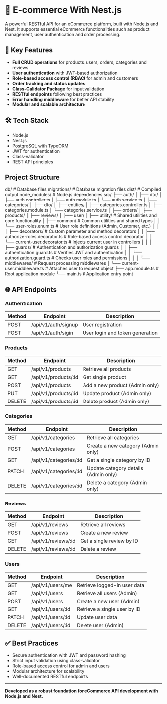 # 🛒 E-commerce With Nest.js

A powerful RESTful API for an eCommerce platform, built with Node.js and Nest.
It supports essential eCommerce functionalities such as product management, user authentication and order processing.

## 🔑 Key Features

- **Full CRUD operations** for products, users, orders, categories and reviews
- **User authentication** with JWT-based authorization
- **Role-based access control (RBAC)** for admin and customers
- **Order tracking and status updates**
- **Class-Calidator Package** for input validation
- **RESTful endpoints** following best practices
- **Error handling middleware** for better API stability
- **Modular and scalable architecture**

## 🛠 Tech Stack

- Node.js
- Nest.js
- PostgreSQL with TypeORM 
- JWT for authentication
- Class-validator
- REST API principles

## Project Structure

db/                                        # Database files
migrations/                                # Database migration files
dist/                                      # Compiled output
node_modules/                              # Node.js dependencies
src/
├── auth/ 
│ ├── dto/
│ ├── auth.controller.ts
│ ├── auth.module.ts
│ └── auth.service.ts
│
├── categories/
│ ├── dto/
│ ├── entities/
│ ├── categories.controller.ts
│ ├── categories.module.ts
│ └── categories.service.ts
│
├── orders/
│
├── products/
│
├── reviews/
│
├── user/
│
├── utility/                           # Shared utilities and core functionality
│ ├── common/                          # Common utilities and shared types
│ │ └── user-roles.enum.ts             # User role definitions (Admin, Customer, etc.)
│ │
│ ├── decorators/                      # Custom parameter and method decorators
│ │ ├── authorize-roles.decorator.ts   # Role-based access control decorator
│ │ └── current-user.decorator.ts      # Injects current user in controllers
│ │
│ ├── guards/                          # Authentication and authorization guards
│ │ ├── authentication.guard.ts        # Verifies JWT and authentication
│ │ └── authorization.guard.ts         # Checks user roles and permissions
│ │
│ └── middlewares/                     # Request processing middlewares
│   └── current-user.middleware.ts     # Attaches user to request object
├── app.module.ts                      # Root application module
└── main.ts                            # Application entry point

## 🌐 API Endpoints

### Authentication

| Method | Endpoint                     | Description                              |
| ------ | -----------------------------| ---------------------------------------- |
| POST   | /api/v1/auth/signup          | User registration                        |
| POST   | /api/v1/auth/sigin           | User login and token generation          |

### Products

| Method | Endpoint              | Description                     |
| ------ | --------------------- | --------------------------------|
| GET    | /api/v1/products      | Retrieve all products           |
| GET    | /api/v1/products/:id  | Get single product              |
| POST   | /api/v1/products      | Add a new product (Admin only)  |
| PUT    | /api/v1/products/:id  | Update product (Admin only)     |
| DELETE | /api/v1/products/:id  | Delete product (Admin only)     |

### Categories

| Method | Endpoint               | Description                          |
| ------ | -----------------------| ------------------------------------ |
| GET    | /api/v1/categories     | Retrieve all categories              |
| POST   | /api/v1/categories     | Create a new category (Admin only)   |
| GET    | /api/v1/categories/:id | Get a single category by ID          |
| PATCH  | /api/v1/categories/:id | Update category details (Admin only) |
| DELETE | /api/v1/categories/:id | Delete a category (Admin only)       |

### Reviews

| Method | Endpoint                 | Description               |
| ------ | ------------------------ | --------------------------|
| GET    | /api/v1/reviews          | Retrieve all reviews      |
| POST   | /api/v1/reviews          | Create a new review       |
| GET    | /api/v1/reviews/:id      | Get a single review by ID |
| DELETE | /api/v1/reviews/:id      | Delete a review           |

### Users

| Method | Endpoint          | Description                  |
| ------ | ------------------| -----------------------------|
| GET    | /api/v1/users/me  | Retrieve logged-in user data |
| GET    | /api/v1/users     | Retrieve all users (Admin)   |
| POST   | /api/v1/users     | Create a new user (Admin)    |
| GET    | /api/v1/users/:id | Retrieve a single user by ID |
| PATCH  | /api/v1/users/:id | Update user data             |
| DELETE | /api/v1/users/:id | Delete user (Admin)          |

## ✅ Best Practices

- Secure authentication with JWT and password hashing
- Strict input validation using class-validator
- Role-based access control for admin and users
- Modular architecture for scalability
- Well-documented RESTful endpoints

---

**Developed as a robust foundation for eCommerce API development with Node.js and Nest.**
